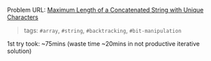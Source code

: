 Problem URL: [Maximum Length of a Concatenated String with Unique Characters](https://leetcode.com/problems/maximum-length-of-a-concatenated-string-with-unique-characters/)

> tags: `#array`, `#string`, `#backtracking`, `#bit-manipulation`

1st try took: ~75mins (waste time ~20mins in not productive iterative solution)